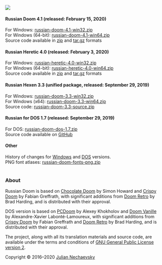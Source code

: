 ![](http://jnechaevsky.users.sourceforge.net/projects/rusdoom/files/russian_doom_git.png)

#### Russian Doom 4.1 (released: February 15, 2020)

For Windows: [russian-doom-4.1-win32.zip](https://github.com/JNechaevsky/russian-doom/releases/download/4.1/russian-doom-4.1-win32.zip)<br />
For Windows (64-bit): [russian-doom-4.1-win64.zip](https://github.com/JNechaevsky/russian-doom/releases/download/4.1/russian-doom-4.1-win64.zip)<br />
Source code available in [zip](https://github.com/JNechaevsky/russian-doom/archive/4.1.zip) and [tar.gz](https://github.com/JNechaevsky/russian-doom/archive/4.1.tar.gz) formats<br />

#### Russian Heretic 4.0 (released: February 3, 2020)

For Windows: [russian-heretic-4.0-win32.zip](https://github.com/JNechaevsky/russian-doom/releases/download/heretic-4.0/russian-heretic-4.0-win32.zip)<br />
For Windows (64-bit): [russian-heretic-4.0-win64.zip](https://github.com/JNechaevsky/russian-doom/releases/download/heretic-4.0/russian-heretic-4.0-win64.zip)<br />
Source code available in [zip](https://github.com/JNechaevsky/russian-doom/archive/heretic-4.0.zip) and [tar.gz](https://github.com/JNechaevsky/russian-doom/archive/heretic-4.0.tar.gz) formats<br />

#### Russian Hexen 3.3 (unified package, released: September 29, 2019)

For Windows: [russian-doom-3.3-win32.zip](https://github.com/JNechaevsky/russian-doom/releases/download/3.3/russian-doom-3.3-win32.zip)<br />
For Windows (x64): [russian-doom-3.3-win64.zip](https://github.com/JNechaevsky/russian-doom/releases/download/3.3/russian-doom-3.3-win64.zip)<br />
Source code: [russian-doom-3.3-source.zip](https://github.com/JNechaevsky/russian-doom/releases/download/3.3/russian-doom-3.3-source.zip)<br />

#### Russian for DOS 1.7 (released: September 29, 2019)

For DOS: [russian-doom-dos-1.7.zip](https://github.com/JNechaevsky/russian-doom/releases/download/dos-1.7/russian-doom-dos-1.7.zip)<br />
Source code available on [GitHub](https://github.com/JNechaevsky/russian-doom/tree/master/src_dos)

#### Other

History of changes for [Windows](https://jnechaevsky.github.io/projects/rusdoom/files/changelog_eng.html) and [DOS](https://jnechaevsky.github.io/projects/rusdoom/files/changelog_dos_rus.html) versions.<br />
PNG font atlases: [russian-doom-fonts-png.zip](https://jnechaevsky.github.io/projects/rusdoom/files/russian-doom-fonts-png.zip)<br /><br />

### About

Russian Doom is based on [Chocolate Doom](https://www.chocolate-doom.org) by Simon Howard and [Crispy Doom](http://fabiangreffrath.github.io/crispy-doom) by Fabian Greffrath, with significant additions from [Doom Retro](http://doomretro.com) by Brad Harding, and is distributed with their approval.

DOS version is based on [PCDoom](https://github.com/nukeykt/PCDoom-v2) by Alexey Khokholov and [Doom Vanille](https://github.com/AXDOOMER/doom-vanille) by Alexandre-Xavier Labonté-Lamoureux, with significant additions from [Crispy Doom](http://fabiangreffrath.github.io/crispy-doom) by Fabian Greffrath and [Doom Retro](http://doomretro.com) by Brad Harding, and is distributed with their approval. 

The project, along with all its translation materials and source code, are available under the terms and conditions of [GNU General Public License version 2](https://github.com/JNechaevsky/russian-doom/blob/master/LICENSE.txt).

Copyright &copy; 2016&ndash;2020 [Julian Nechaevsky](http://jnechaevsky.users.sourceforge.net/author.html)
